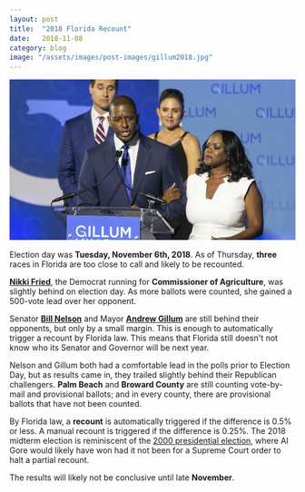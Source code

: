 ```yaml
---
layout: post
title:  "2018 Florida Recount"
date:   2018-11-08
category: blog
image: "/assets/images/post-images/gillum2018.jpg"
---
```


![Photo of Andrew Gillum](/assets/images/post-images/gillum2018.jpg)

Election day was **Tuesday, November 6th, 2018**. As of Thursday, **three** races in Florida are too close to call and likely to be recounted.

<!-- more -->

**[Nikki Fried](https://nikkifried.com/)**, the Democrat running for **Commissioner of Agriculture**, was slightly behind on election day. As more ballots were counted, she gained a 500-vote lead over her opponent.

Senator **[Bill Nelson](https://www.nelsonforsenate.com/)** and Mayor **[Andrew Gillum](https://thanks.andrewgillum.com/)** are still behind their opponents, but only by a small margin. This is enough to automatically trigger a recount by Florida law. This means that Florida still doesn't not know who its Senator and Governor will be next year.

Nelson and Gillum both had a comfortable lead in the polls prior to Election Day, but as results came in, they trailed slightly behind their Republican challengers. **Palm Beach** and **Broward County** are still counting vote-by-mail and provisional ballots; and in every county, there are provisional ballots that have not been counted.

By Florida law, a **recount** is automatically triggered if the difference is 0.5% or less. A manual recount is triggered if the difference is 0.25%. The 2018 midterm election is reminiscent of the <a target="_blank" href="https://en.wikipedia.org/wiki/United_States_presidential_election,_2000">2000 presidential election</a>, where Al Gore would likely have won had it not been for a Supreme Court order to halt a partial recount.

The results will likely not be conclusive until late **November**.

